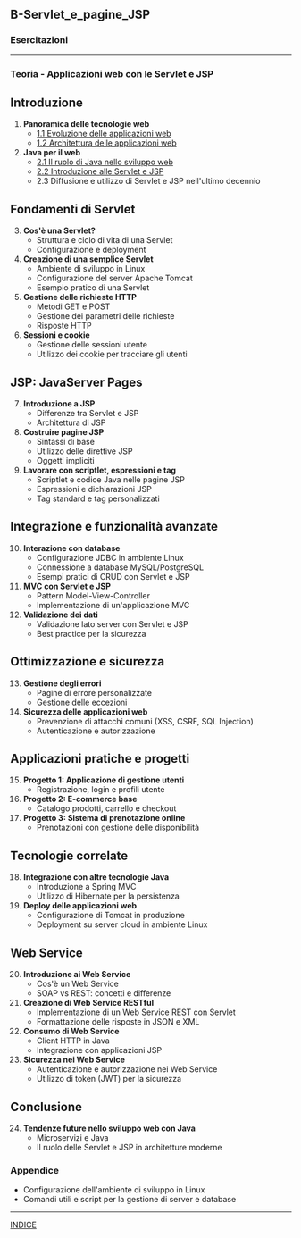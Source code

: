 ## B-Servlet_e_pagine_JSP

### Esercitazioni

---
### Teoria - Applicazioni web con le Servlet e JSP
## Introduzione
1. **Panoramica delle tecnologie web**
   - [1.1 Evoluzione delle applicazioni web](<01.1 Evoluzione delle applicazioni web.md>)
   - [1.2 Architettura delle applicazioni web](<01.2 Architettura delle applicazioni web.md>)
2. **Java per il web**
   - [2.1 Il ruolo di Java nello sviluppo web](<02.1 Il ruolo di Java nello sviluppo web.md>)
   - [2.2 Introduzione alle Servlet e JSP](<02.2 Introduzione alle Servlet e JSP.md>)
   - 2.3 Diffusione e utilizzo di Servlet e JSP nell'ultimo decennio

## Fondamenti di Servlet
3. **Cos'è una Servlet?**
   - Struttura e ciclo di vita di una Servlet
   - Configurazione e deployment
4. **Creazione di una semplice Servlet**
   - Ambiente di sviluppo in Linux
   - Configurazione del server Apache Tomcat
   - Esempio pratico di una Servlet
5. **Gestione delle richieste HTTP**
   - Metodi GET e POST
   - Gestione dei parametri delle richieste
   - Risposte HTTP
6. **Sessioni e cookie**
   - Gestione delle sessioni utente
   - Utilizzo dei cookie per tracciare gli utenti

## JSP: JavaServer Pages
7. **Introduzione a JSP**
   - Differenze tra Servlet e JSP
   - Architettura di JSP
8. **Costruire pagine JSP**
   - Sintassi di base
   - Utilizzo delle direttive JSP
   - Oggetti impliciti
9. **Lavorare con scriptlet, espressioni e tag**
   - Scriptlet e codice Java nelle pagine JSP
   - Espressioni e dichiarazioni JSP
   - Tag standard e tag personalizzati

## Integrazione e funzionalità avanzate
10. **Interazione con database**
    - Configurazione JDBC in ambiente Linux
    - Connessione a database MySQL/PostgreSQL
    - Esempi pratici di CRUD con Servlet e JSP
11. **MVC con Servlet e JSP**
    - Pattern Model-View-Controller
    - Implementazione di un'applicazione MVC
12. **Validazione dei dati**
    - Validazione lato server con Servlet e JSP
    - Best practice per la sicurezza

## Ottimizzazione e sicurezza
13. **Gestione degli errori**
    - Pagine di errore personalizzate
    - Gestione delle eccezioni
14. **Sicurezza delle applicazioni web**
    - Prevenzione di attacchi comuni (XSS, CSRF, SQL Injection)
    - Autenticazione e autorizzazione

## Applicazioni pratiche e progetti
15. **Progetto 1: Applicazione di gestione utenti**
    - Registrazione, login e profili utente
16. **Progetto 2: E-commerce base**
    - Catalogo prodotti, carrello e checkout
17. **Progetto 3: Sistema di prenotazione online**
    - Prenotazioni con gestione delle disponibilità

## Tecnologie correlate
18. **Integrazione con altre tecnologie Java**
    - Introduzione a Spring MVC
    - Utilizzo di Hibernate per la persistenza
19. **Deploy delle applicazioni web**
    - Configurazione di Tomcat in produzione
    - Deployment su server cloud in ambiente Linux

## Web Service
20. **Introduzione ai Web Service**
    - Cos'è un Web Service
    - SOAP vs REST: concetti e differenze
21. **Creazione di Web Service RESTful**
    - Implementazione di un Web Service REST con Servlet
    - Formattazione delle risposte in JSON e XML
22. **Consumo di Web Service**
    - Client HTTP in Java
    - Integrazione con applicazioni JSP
23. **Sicurezza nei Web Service**
    - Autenticazione e autorizzazione nei Web Service
    - Utilizzo di token (JWT) per la sicurezza

## Conclusione
24. **Tendenze future nello sviluppo web con Java**
    - Microservizi e Java
    - Il ruolo delle Servlet e JSP in architetture moderne

### Appendice
- Configurazione dell'ambiente di sviluppo in Linux
- Comandi utili e script per la gestione di server e database

---
[INDICE](<../README.md>)